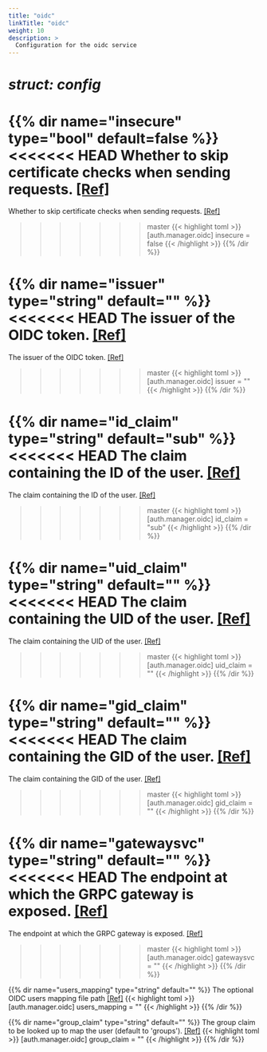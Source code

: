```yaml
---
title: "oidc"
linkTitle: "oidc"
weight: 10
description: >
  Configuration for the oidc service
---
```


# _struct: config_

{{% dir name="insecure" type="bool" default=false %}}
<<<<<<< HEAD
Whether to skip certificate checks when sending requests. [[Ref]](https://github.com/cs3org/reva/tree/master/pkg/auth/manager/oidc/oidc.go#L55)
=======
Whether to skip certificate checks when sending requests. [[Ref]](https://github.com/cs3org/reva/tree/master/pkg/auth/manager/oidc/oidc.go#L61)
>>>>>>> master
{{< highlight toml >}}
[auth.manager.oidc]
insecure = false
{{< /highlight >}}
{{% /dir %}}

{{% dir name="issuer" type="string" default="" %}}
<<<<<<< HEAD
The issuer of the OIDC token. [[Ref]](https://github.com/cs3org/reva/tree/master/pkg/auth/manager/oidc/oidc.go#L56)
=======
The issuer of the OIDC token. [[Ref]](https://github.com/cs3org/reva/tree/master/pkg/auth/manager/oidc/oidc.go#L62)
>>>>>>> master
{{< highlight toml >}}
[auth.manager.oidc]
issuer = ""
{{< /highlight >}}
{{% /dir %}}

{{% dir name="id_claim" type="string" default="sub" %}}
<<<<<<< HEAD
The claim containing the ID of the user. [[Ref]](https://github.com/cs3org/reva/tree/master/pkg/auth/manager/oidc/oidc.go#L57)
=======
The claim containing the ID of the user. [[Ref]](https://github.com/cs3org/reva/tree/master/pkg/auth/manager/oidc/oidc.go#L63)
>>>>>>> master
{{< highlight toml >}}
[auth.manager.oidc]
id_claim = "sub"
{{< /highlight >}}
{{% /dir %}}

{{% dir name="uid_claim" type="string" default="" %}}
<<<<<<< HEAD
The claim containing the UID of the user. [[Ref]](https://github.com/cs3org/reva/tree/master/pkg/auth/manager/oidc/oidc.go#L58)
=======
The claim containing the UID of the user. [[Ref]](https://github.com/cs3org/reva/tree/master/pkg/auth/manager/oidc/oidc.go#L64)
>>>>>>> master
{{< highlight toml >}}
[auth.manager.oidc]
uid_claim = ""
{{< /highlight >}}
{{% /dir %}}

{{% dir name="gid_claim" type="string" default="" %}}
<<<<<<< HEAD
The claim containing the GID of the user. [[Ref]](https://github.com/cs3org/reva/tree/master/pkg/auth/manager/oidc/oidc.go#L59)
=======
The claim containing the GID of the user. [[Ref]](https://github.com/cs3org/reva/tree/master/pkg/auth/manager/oidc/oidc.go#L65)
>>>>>>> master
{{< highlight toml >}}
[auth.manager.oidc]
gid_claim = ""
{{< /highlight >}}
{{% /dir %}}

{{% dir name="gatewaysvc" type="string" default="" %}}
<<<<<<< HEAD
The endpoint at which the GRPC gateway is exposed. [[Ref]](https://github.com/cs3org/reva/tree/master/pkg/auth/manager/oidc/oidc.go#L60)
=======
The endpoint at which the GRPC gateway is exposed. [[Ref]](https://github.com/cs3org/reva/tree/master/pkg/auth/manager/oidc/oidc.go#L66)
>>>>>>> master
{{< highlight toml >}}
[auth.manager.oidc]
gatewaysvc = ""
{{< /highlight >}}
{{% /dir %}}

{{% dir name="users_mapping" type="string" default="" %}}
 The optional OIDC users mapping file path [[Ref]](https://github.com/cs3org/reva/tree/master/pkg/auth/manager/oidc/oidc.go#L67)
{{< highlight toml >}}
[auth.manager.oidc]
users_mapping = ""
{{< /highlight >}}
{{% /dir %}}

{{% dir name="group_claim" type="string" default="" %}}
 The group claim to be looked up to map the user (default to 'groups'). [[Ref]](https://github.com/cs3org/reva/tree/master/pkg/auth/manager/oidc/oidc.go#L68)
{{< highlight toml >}}
[auth.manager.oidc]
group_claim = ""
{{< /highlight >}}
{{% /dir %}}

